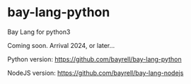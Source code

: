 # bay-lang-python

Bay Lang for python3

Coming soon. Arrival 2024, or later...

Python version: https://github.com/bayrell/bay-lang-python

NodeJS version: https://github.com/bayrell/bay-lang-nodejs
